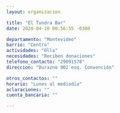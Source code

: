 ```yaml
---
layout: organizacion

title: "El Tundra Bar"
date: 2020-04-10 00:56:55 -0300

departamento: "Montevideo"
barrio: "Centro"
actividades: "Olla"
necesidades: "Reciben donaciones"
telefono_contacto: "29091578"
direccion: "Durazno 902 esq. Convención"

otros_contactos: ""
horario: "Lunes al mediodía"
aclaraciones: ""
cuenta_bancaria: ""

---
```

